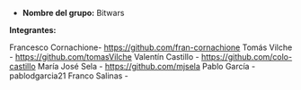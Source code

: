 - **Nombre del grupo:** Bitwars

**Integrantes:**

Francesco Cornachione- https://github.com/fran-cornachione
Tomás Vilche - https://github.com/tomasVilche
Valentín Castillo - https://github.com/colo-castillo
María José Sela - https://github.com/mjsela
Pablo García - pablodgarcia21
Franco Salinas - 

